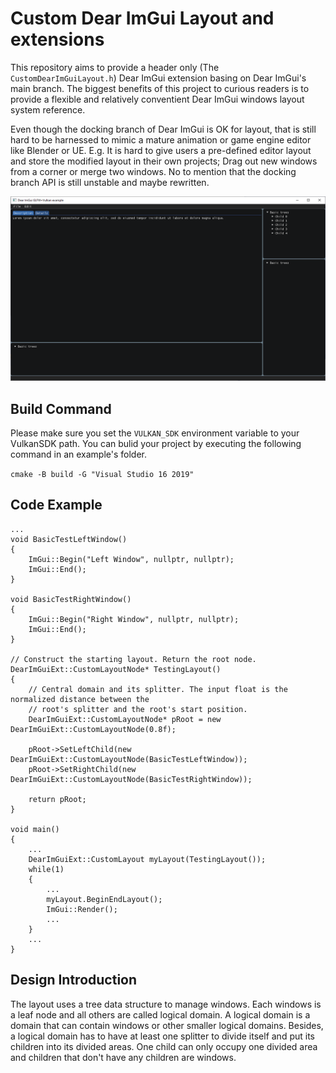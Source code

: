 # Custom Dear ImGui Layout and extensions

This repository aims to provide a header only (The `CustomDearImGuiLayout.h`) Dear ImGui extension basing on Dear ImGui's main branch. The biggest benefits of this project to curious readers is to provide a flexible and relatively conventient Dear ImGui windows layout system reference.

Even though the docking branch of Dear ImGui is OK for layout, that is still hard to be harnessed to mimic a mature animation or game engine editor like Blender or UE. E.g. It is hard to give users a pre-defined editor layout and store the modified layout in their own projects; Drag out new windows from a corner or merge two windows. No to mention that the docking branch API is still unstable and maybe rewritten.

![Img](./img/Capture.PNG)

## Build Command

Please make sure you set the `VULKAN_SDK` environment variable to your VulkanSDK path. You can bulid your project by executing the following command in an example's folder.

`cmake -B build -G "Visual Studio 16 2019"`

## Code Example

```
...
void BasicTestLeftWindow()
{
    ImGui::Begin("Left Window", nullptr, nullptr);
    ImGui::End();
}

void BasicTestRightWindow()
{
    ImGui::Begin("Right Window", nullptr, nullptr);
    ImGui::End();
}

// Construct the starting layout. Return the root node.
DearImGuiExt::CustomLayoutNode* TestingLayout()
{
    // Central domain and its splitter. The input float is the normalized distance between the
    // root's splitter and the root's start position.
    DearImGuiExt::CustomLayoutNode* pRoot = new DearImGuiExt::CustomLayoutNode(0.8f);

    pRoot->SetLeftChild(new DearImGuiExt::CustomLayoutNode(BasicTestLeftWindow));
    pRoot->SetRightChild(new DearImGuiExt::CustomLayoutNode(BasicTestRightWindow));

    return pRoot;
}

void main()
{
    ...
    DearImGuiExt::CustomLayout myLayout(TestingLayout());
    while(1)
    {
        ...
        myLayout.BeginEndLayout();
        ImGui::Render();
        ...
    }
    ...
}

```

## Design Introduction

The layout uses a tree data structure to manage windows. Each windows is a leaf node and all others are called logical domain. A logical domain is a domain that can contain windows or other smaller logical domains. Besides, a logical domain has to have at least one splitter to divide itself and put its children into its divided areas. One child can only occupy one divided area and children that don't have any children are windows. 